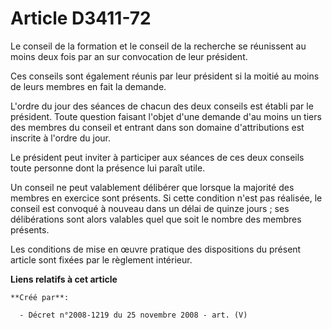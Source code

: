 # Article D3411-72

Le conseil de la formation et le conseil de la recherche se réunissent au moins deux fois par an sur convocation de leur
président.

Ces conseils sont également réunis par leur président si la moitié au moins de leurs membres en fait la demande.

L'ordre du jour des séances de chacun des deux conseils est établi par le président. Toute question faisant l'objet d'une
demande d'au moins un tiers des membres du conseil et entrant dans son domaine d'attributions est inscrite à l'ordre du jour.

Le président peut inviter à participer aux séances de ces deux conseils toute personne dont la présence lui paraît utile.

Un conseil ne peut valablement délibérer que lorsque la majorité des membres en exercice sont présents. Si cette condition
n'est pas réalisée, le conseil est convoqué à nouveau dans un délai de quinze jours ; ses délibérations sont alors valables
quel que soit le nombre des membres présents.

Les conditions de mise en œuvre pratique des dispositions du présent article sont fixées par le règlement intérieur.

**Liens relatifs à cet article**

	**Créé par**:

	  - Décret n°2008-1219 du 25 novembre 2008 - art. (V)
